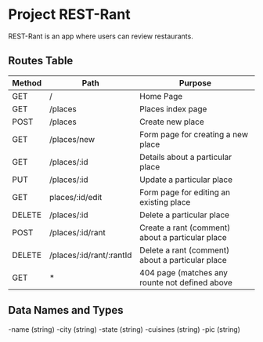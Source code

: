 # Project REST-Rant
REST-Rant is an app where users can review restaurants.

## Routes Table

|Method|Path|Purpose|
|------|----|-------|
|GET|/|Home Page|
|GET|/places|Places index page|
|POST|/places|Create new place|
|GET|/places/new|Form page for creating a new place|
|GET|/places/:id|Details about a particular place|
|PUT|/places/:id|Update a particular place|
|GET|places/:id/edit|Form page for editing an existing place|
|DELETE|/places/:id|Delete a particular place|
|POST|/places/:id/rant|Create a rant (comment) about a particular place|
|DELETE|/places/:id/rant/:rantId|Delete a rant (comment) about a particular place|
|GET|*|404 page (matches any rounte not defined above|)

## Data Names and Types
-name (string)
-city (string)
-state (string)
-cuisines (string)
-pic (string)
